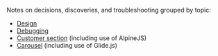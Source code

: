 Notes on decisions, discoveries, and troubleshooting grouped by topic:

- [Design](Design.md)
- [Debugging](Debugging.md)
- [Customer section](Customer.md) (including use of AlpineJS)
- [Carousel](Carousel.md) (including use of Glide.js)